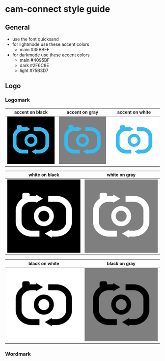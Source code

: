 # cam-connect style guide
## General
- use the font quicksand
- for lightmode use these accent colors
  - main #35BBEF
- for darkmode use these accent colors
  - main #4095BF
  - dark #2F6C8E
  - light #75B3D7

## Logo
### Logomark
| accent on black                            | accent on gray                            | accent on white                            |
|--------------------------------------------|-------------------------------------------|--------------------------------------------|
| ![](./img/cc-logomark-accent-on-black.png) | ![](./img/cc-logomark-accent-on-gray.png) | ![](./img/cc-logomark-accent-on-white.png) |

| white on black                              | white on gray                            | 
|---------------------------------------------|------------------------------------------| 
| ![](./img/cc-logomark-white-on-black.png)   | ![](./img/cc-logomark-white-on-gray.png) |

| black on white                            | black on gray                            | 
|-------------------------------------------|------------------------------------------| 
| ![](./img/cc-logomark-black-on-white.png) | ![](./img/cc-logomark-black-on-gray.png) |
### Wordmark